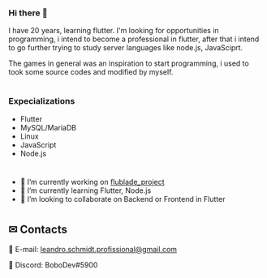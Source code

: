 ### Hi there 👋

I have 20 years, learning flutter. 
I'm looking for opportunities in programming, i intend to become a professional in flutter, after that i intend to go further trying to study server languages like node.js, JavaSciprt.


The games in general was an inspiration to start programming, i used to took some source codes and modified by myself.

#
### Expecializations
- Flutter
- MySQL/MariaDB
- Linux
- JavaScript
- Node.js

#
- 🔭 I’m currently working on [flublade_project](https://github.com/LeandroTheDev/flublade_project)
- 🌱 I’m currently learning Flutter, Node.js
- 👯 I’m looking to collaborate on Backend or Frontend in Flutter
#
## ✉ Contacts
📩 E-mail: leandro.schmidt.profissional@gmail.com

💬 Discord: BoboDev#5900
